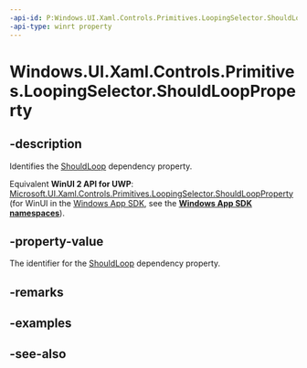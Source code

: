 ```yaml
---
-api-id: P:Windows.UI.Xaml.Controls.Primitives.LoopingSelector.ShouldLoopProperty
-api-type: winrt property
---
```


<!-- Property syntax
public Windows.UI.Xaml.DependencyProperty ShouldLoopProperty { get; }
-->

# Windows.UI.Xaml.Controls.Primitives.LoopingSelector.ShouldLoopProperty

## -description
Identifies the [ShouldLoop](loopingselector_shouldloop.md) dependency property.

Equivalent **WinUI 2 API for UWP**: [Microsoft.UI.Xaml.Controls.Primitives.LoopingSelector.ShouldLoopProperty](/windows/winui/api/microsoft.ui.xaml.controls.primitives.loopingselector.shouldloopproperty) (for WinUI in the [Windows App SDK](/windows/apps/windows-app-sdk/), see the **[Windows App SDK namespaces](/windows/windows-app-sdk/api/winrt/)**).

## -property-value
The identifier for the [ShouldLoop](loopingselector_shouldloop.md) dependency property.

## -remarks

## -examples

## -see-also
